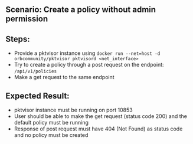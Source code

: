 ## Scenario: Create a policy without admin permission

## Steps:
- Provide a pktvisor instance using `docker run --net=host -d orbcommunity/pktvisor pktvisord <net_interface>`
- Try to create a policy through a post request on the endpoint: `/api/v1/policies`
- Make a get request to the same endpoint

## Expected Result:
- pktvisor instance must be running on port 10853
- User should be able to make the get request  (status code 200) and the default policy must be running
- Response of post request must have 404 (Not Found) as status code and no policy must be created
 
